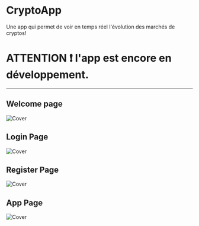 # CryptoApp
Une app qui permet de voir en temps réel l'évolution des marchés de cryptos!

# ATTENTION ❗ l'app est encore en développement.

------------------------------------------------------------------------------------------

## Welcome page

![Cover](https://github.com/Zesor/CryptoApp/blob/main/images/screen_home.png)

## Login Page

![Cover](https://github.com/Zesor/CryptoApp/blob/main/images/login_page.png)

## Register Page

![Cover](https://github.com/Zesor/CryptoApp/blob/main/images/register_page.png)

## App Page

![Cover](https://github.com/Zesor/CryptoApp/blob/main/images/app_page.png)
